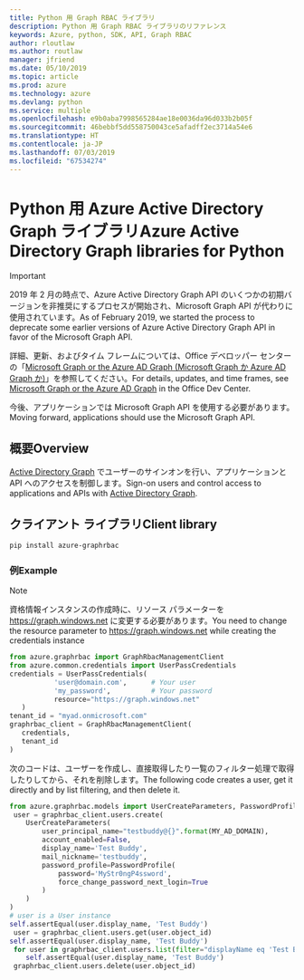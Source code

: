 ```yaml
---
title: Python 用 Graph RBAC ライブラリ
description: Python 用 Graph RBAC ライブラリのリファレンス
keywords: Azure, python, SDK, API, Graph RBAC
author: rloutlaw
ms.author: routlaw
manager: jfriend
ms.date: 05/10/2019
ms.topic: article
ms.prod: azure
ms.technology: azure
ms.devlang: python
ms.service: multiple
ms.openlocfilehash: e9b0aba7998565284ae18e0036da96d033b2b05f
ms.sourcegitcommit: 46bebbf5dd558750043ce5afadff2ec3714a54e6
ms.translationtype: HT
ms.contentlocale: ja-JP
ms.lasthandoff: 07/03/2019
ms.locfileid: "67534274"
---
```

# <a name="azure-active-directory-graph-libraries-for-python"></a><span data-ttu-id="d4063-104">Python 用 Azure Active Directory Graph ライブラリ</span><span class="sxs-lookup"><span data-stu-id="d4063-104">Azure Active Directory Graph libraries for Python</span></span>

> [!IMPORTANT]
>
> <span data-ttu-id="d4063-105">2019 年 2 月の時点で、Azure Active Directory Graph API のいくつかの初期バージョンを非推奨にするプロセスが開始され、Microsoft Graph API が代わりに使用されています。</span><span class="sxs-lookup"><span data-stu-id="d4063-105">As of February 2019, we started the process to deprecate some earlier versions of Azure Active Directory Graph API in favor of the Microsoft Graph API.</span></span> 
>
> <span data-ttu-id="d4063-106">詳細、更新、およびタイム フレームについては、Office デベロッパー センターの「[Microsoft Graph or the Azure AD Graph (Microsoft Graph か Azure AD Graph か)](https://dev.office.com/blogs/microsoft-graph-or-azure-ad-graph)」を参照してください。</span><span class="sxs-lookup"><span data-stu-id="d4063-106">For details, updates, and time frames, see [Microsoft Graph or the Azure AD Graph](https://dev.office.com/blogs/microsoft-graph-or-azure-ad-graph) in the Office Dev Center.</span></span>
>
> <span data-ttu-id="d4063-107">今後、アプリケーションでは Microsoft Graph API を使用する必要があります。</span><span class="sxs-lookup"><span data-stu-id="d4063-107">Moving forward, applications should use the Microsoft Graph API.</span></span> 

## <a name="overview"></a><span data-ttu-id="d4063-108">概要</span><span class="sxs-lookup"><span data-stu-id="d4063-108">Overview</span></span> 

<span data-ttu-id="d4063-109">[Active Directory Graph](/azure/active-directory/develop/active-directory-graph-api) でユーザーのサインオンを行い、アプリケーションと API へのアクセスを制御します。</span><span class="sxs-lookup"><span data-stu-id="d4063-109">Sign-on users and control access to applications and APIs with [Active Directory Graph](/azure/active-directory/develop/active-directory-graph-api).</span></span>    

## <a name="client-library"></a><span data-ttu-id="d4063-110">クライアント ライブラリ</span><span class="sxs-lookup"><span data-stu-id="d4063-110">Client library</span></span>   

 ```bash    
pip install azure-graphrbac 
``` 

### <a name="example"></a><span data-ttu-id="d4063-111">例</span><span class="sxs-lookup"><span data-stu-id="d4063-111">Example</span></span> 
> [!NOTE]   
> <span data-ttu-id="d4063-112">資格情報インスタンスの作成時に、リソース パラメーターを https://graph.windows.net に変更する必要があります。</span><span class="sxs-lookup"><span data-stu-id="d4063-112">You need to change the resource parameter to https://graph.windows.net while creating the credentials instance</span></span>    
 ```python  
from azure.graphrbac import GraphRbacManagementClient   
from azure.common.credentials import UserPassCredentials    
 credentials = UserPassCredentials( 
            'user@domain.com',      # Your user 
            'my_password',          # Your password 
            resource="https://graph.windows.net"    
    )   
 tenant_id = "myad.onmicrosoft.com" 
 graphrbac_client = GraphRbacManagementClient(  
    credentials,    
    tenant_id   
)   
``` 
<span data-ttu-id="d4063-113">次のコードは、ユーザーを作成し、直接取得したり一覧のフィルター処理で取得したりしてから、それを削除します。</span><span class="sxs-lookup"><span data-stu-id="d4063-113">The following code creates a user, get it directly and by list filtering, and then delete it.</span></span>   
```python   
from azure.graphrbac.models import UserCreateParameters, PasswordProfile    
 user = graphrbac_client.users.create(  
    UserCreateParameters(   
        user_principal_name="testbuddy@{}".format(MY_AD_DOMAIN),    
        account_enabled=False,  
        display_name='Test Buddy',  
        mail_nickname='testbuddy',  
        password_profile=PasswordProfile(   
            password='MyStr0ngP4ssword',    
            force_change_password_next_login=True   
        )   
    )   
)   
# user is a User instance   
self.assertEqual(user.display_name, 'Test Buddy')   
 user = graphrbac_client.users.get(user.object_id)  
self.assertEqual(user.display_name, 'Test Buddy')   
 for user in graphrbac_client.users.list(filter="displayName eq 'Test Buddy'"): 
    self.assertEqual(user.display_name, 'Test Buddy')   
 graphrbac_client.users.delete(user.object_id)  
```